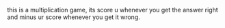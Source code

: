 this is a multiplication game, its score u whenever you get the answer right and minus ur score 
whenever you get it wrong.
